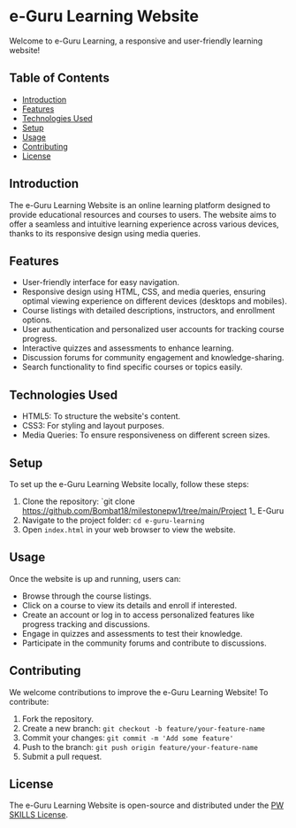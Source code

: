 # e-Guru Learning Website

Welcome to e-Guru Learning, a responsive and user-friendly learning website!

## Table of Contents
- [Introduction](#introduction)
- [Features](#features)
- [Technologies Used](#technologies-used)
- [Setup](#setup)
- [Usage](#usage)
- [Contributing](#contributing)
- [License](#license)

## Introduction

The e-Guru Learning Website is an online learning platform designed to provide educational resources and courses to users. The website aims to offer a seamless and intuitive learning experience across various devices, thanks to its responsive design using media queries.

## Features

- User-friendly interface for easy navigation.
- Responsive design using HTML, CSS, and media queries, ensuring optimal viewing experience on different devices (desktops and mobiles).
- Course listings with detailed descriptions, instructors, and enrollment options.
- User authentication and personalized user accounts for tracking course progress.
- Interactive quizzes and assessments to enhance learning.
- Discussion forums for community engagement and knowledge-sharing.
- Search functionality to find specific courses or topics easily.

## Technologies Used

- HTML5: To structure the website's content.
- CSS3: For styling and layout purposes.
- Media Queries: To ensure responsiveness on different screen sizes.


## Setup

To set up the e-Guru Learning Website locally, follow these steps:

1. Clone the repository: `git clone https://github.com/Bombat18/milestonepw1/tree/main/Project 1_ E-Guru
2. Navigate to the project folder: `cd e-guru-learning`
3. Open `index.html` in your web browser to view the website.

## Usage

Once the website is up and running, users can:

- Browse through the course listings.
- Click on a course to view its details and enroll if interested.
- Create an account or log in to access personalized features like progress tracking and discussions.
- Engage in quizzes and assessments to test their knowledge.
- Participate in the community forums and contribute to discussions.

## Contributing

We welcome contributions to improve the e-Guru Learning Website! To contribute:

1. Fork the repository.
2. Create a new branch: `git checkout -b feature/your-feature-name`
3. Commit your changes: `git commit -m 'Add some feature'`
4. Push to the branch: `git push origin feature/your-feature-name`
5. Submit a pull request.

## License

The e-Guru Learning Website is open-source and distributed under the [PW SKILLS License](LICENSE).
